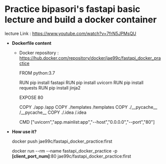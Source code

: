 # Practice bipasori's fastapi basic lecture and build a docker container
lecture Link : https://www.youtube.com/watch?v=7frN5JPMsQU

* **Dockerfile content**

  * Docker repository : https://hub.docker.com/repository/docker/jae99c/fastapi_docker_practice

      FROM python:3.7

      RUN pip install fastapi
      RUN pip install uvicorn
      RUN pip install requests
      RUN pip install jinja2

      EXPOSE 80

      COPY ./app /app
      COPY ./templates /templates
      COPY ./\_\_pycache\_\_ /\_\_pycache\_\_
      COPY ./.idea /.idea

      CMD ["uvicorn","app.mainlist:app","--host","0.0.0.0","--port","80"]
  


* **How use it?**

  docker push jae99c/fastapi_docker_practice:first
  
  docker run --rm --name fastapi_docker_practice -p **[client_port_num]**:80 jae99c/fastapi_docker_practice:first

